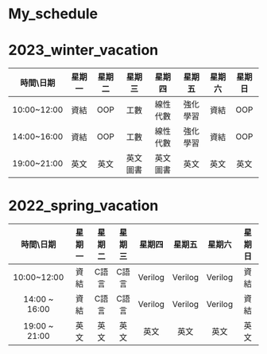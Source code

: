 # My_schedule

# 2023_winter_vacation

| 時間\日期 | 星期一 | 星期二 | 星期三 | 星期四 | 星期五 | 星期六 | 星期日  |
|:-:|:-:|:-:|:-:|:-:|:-:|:-:|:-:|
| 10:00~12:00 | 資結 | OOP | 工數 | 線性代數 | 強化學習 | 資結 | OOP  |
| 14:00~16:00 | 資結 | OOP | 工數 | 線性代數 | 強化學習 | 資結 | OOP  |
| 19:00~21:00 | 英文 | 英文 | 英文圖書 | 英文圖書 | 英文 | 英文 | 英文  |

# 2022_spring_vacation
| 時間\日期 | 星期一 | 星期二 | 星期三 | 星期四 | 星期五 | 星期六 | 星期日  |
|:-:|:-:|:-:|:-:|:-:|:-:|:-:|:-:|
| 10:00~12:00 | 資結 | C語言 | C語言 | Verilog | Verilog | Verilog | 資結  |
| 14:00 ~ 16:00 | 資結 | C語言 | C語言 | Verilog | Verilog | Verilog | 資結  |
| 19:00 ~ 21:00 | 英文 | 英文 | 英文 | 英文 | 英文 | 英文 | 英文  |










